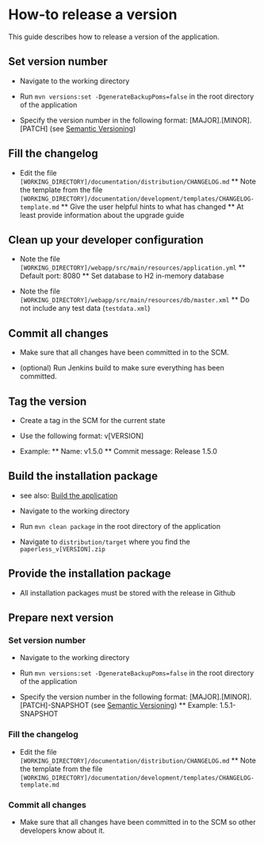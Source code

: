 # How-to release a version

This guide describes how to release a version of the application.


## Set version number

* Navigate to the working directory

* Run `mvn versions:set -DgenerateBackupPoms=false` in the root directory of the application

* Specify the version number in the following format: [MAJOR].[MINOR].[PATCH] (see [Semantic Versioning](https://semver.org/))


## Fill the changelog

* Edit the file `[WORKING_DIRECTORY]/documentation/distribution/CHANGELOG.md`
** Note the template from the file `[WORKING_DIRECTORY]/documentation/development/templates/CHANGELOG-template.md`
** Give the user helpful hints to what has changed
** At least provide information about the upgrade guide


## Clean up your developer configuration

* Note the file `[WORKING_DIRECTORY]/webapp/src/main/resources/application.yml`
** Default port: 8080
** Set database to H2 in-memory database

* Note the file `[WORKING_DIRECTORY]/webapp/src/main/resources/db/master.xml`
** Do not include any test data (`testdata.xml`)


## Commit all changes

* Make sure that all changes have been committed in to the SCM.

* (optional) Run Jenkins build to make sure everything has been committed.


## Tag the version

* Create a tag in the SCM for the current state

* Use the following format: v[VERSION]

* Example:
** Name: v1.5.0
** Commit message: Release 1.5.0


## Build the installation package

* see also: [Build the application](documentation/development/how-to_build_the_application.md)

* Navigate to the working directory

* Run `mvn clean package` in the root directory of the application

* Navigate to `distribution/target` where you find the `paperless_v[VERSION].zip`


## Provide the installation package

* All installation packages must be stored with the release in Github


## Prepare next version

### Set version number

* Navigate to the working directory

* Run `mvn versions:set -DgenerateBackupPoms=false` in the root directory of the application

* Specify the version number in the following format: [MAJOR].[MINOR].[PATCH]-SNAPSHOT (see [Semantic Versioning](https://semver.org/))
** Example: 1.5.1-SNAPSHOT

### Fill the changelog

* Edit the file `[WORKING_DIRECTORY]/documentation/distribution/CHANGELOG.md`
** Note the template from the file `[WORKING_DIRECTORY]/documentation/development/templates/CHANGELOG-template.md`

### Commit all changes

* Make sure that all changes have been committed in to the SCM so other developers know about it.

